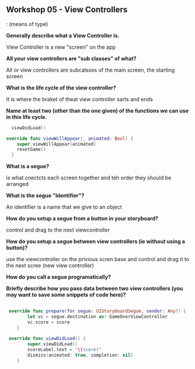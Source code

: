 ## Workshop 05 - View Controllers

: (means of type)

**Generally describe what a View Controller is.**

View Controller is a new "screen" on the app

**All your view controllers are "sub classes" of what?**

All or view controllers are subcalsses of the main screen, the starting screen

**What is the life cycle of the view controller?**

It is where the braket of theat view controller sarts and ends

**Name at least two (other than the one given) of the functions we can use in this life cycle.**
  
```swift
  viewDidLoad()

override func viewWillAppear(_ animated: Bool) {
    super.viewWillAppear(animated)
    resetGame()
  }
```
 
**What is a segue?**

is what cnectcts each screen together and teh order they should be arranged

**What is the segue "Identifier"?**

An identifier is a name that we give to an object

**How do you setup a segue from a button in your storyboard?**

control and drag to the next viewcontroller

**How do you setup a segue between view controllers (ie without using a button)?**

use the viewcontroller on the privious scren base and control and drag it to the next scree (new view controller)

**How do you call a segue programatically?**



**Briefly describe how you pass data between two view controllers (you may want to save some snippets of code here)?**

```swift
 
 override func prepare(for segue: UIStoryboardSegue, sender: Any?) {
        let vc = segue.destination as! GameOverViewController
        vc.score = score
    }
 
 override func viewDidLoad() {
        super.viewDidLoad()
        scoreLabel.text = "\(score)"
        dismiss(animated: true, completion: nil)
    }
```
